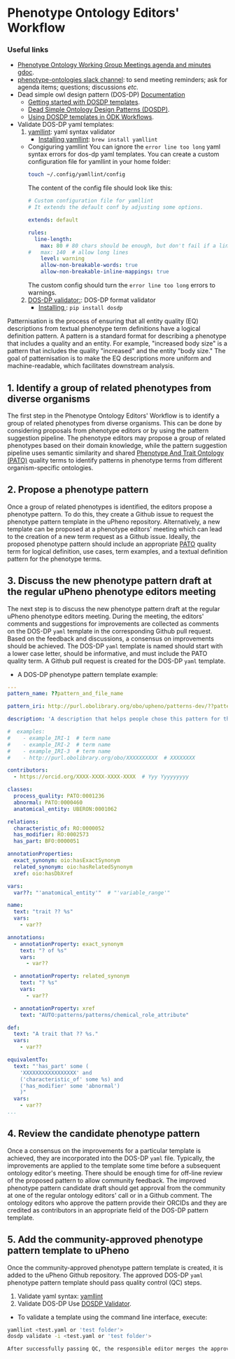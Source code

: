 # Phenotype Ontology Editors' Workflow

### Useful links
* [Phenotype Ontology Working Group Meetings agenda and minutes gdoc](https://docs.google.com/document/d/1WrQanAMuccS-oaoAIb9yWQAd4Rvy3R3mU01v9wHbriM/).
* [phenotype-ontologies slack channel](https://phenotype-ontologies.slack.com/archives/CCWEMEJM8/p1685549784709229): to send meeting reminders; ask for agenda items; questions; discussions *etc.*
* Dead simple owl design pattern (DOS-DP) [Documentation](https://incatools.github.io/dead_simple_owl_design_patterns/)
    * [Getting started with DOSDP templates](https://oboacademy.github.io/obook/tutorial/dosdp-overview/).
    * [Dead Simple Ontology Design Patterns (DOSDP)](https://oboacademy.github.io/obook/tutorial/dosdp-template/).
    * [Using DOSDP templates in ODK Workflows](https://oboacademy.github.io/obook/tutorial/dosdp-odk/).
* Validate DOS-DP yaml templates:
    1. [yamllint](https://yamllint.readthedocs.io/en/stable/): yaml syntax validator
        * [Installing yamllint](https://formulae.brew.sh/formula/yamllint): `brew install yamllint`
    * Congiguring yamllint
        You can ignore the `error line too long` yaml syntax errors for dos-dp yaml templates.
        You can create a custom configuration file for yamllint in your home folder:
        ```sh
        touch ~/.config/yamllint/config
        ```
        The content of the config file should look like this:
        ```yaml
        # Custom configuration file for yamllint
        # It extends the default conf by adjusting some options.

        extends: default

        rules:
          line-length:
            max: 80 # 80 chars should be enough, but don't fail if a line is longer
        #   max: 140  # allow long lines
            level: warning
            allow-non-breakable-words: true
            allow-non-breakable-inline-mappings: true
        ```
        The custom config should turn the `error line too long` errors to warnings.
    2. [DOS-DP validator:](https://incatools.github.io/dead_simple_owl_design_patterns/validator/): DOS-DP format validator
        * [Installing ](https://github.com/INCATools/dead_simple_owl_design_patterns): `pip install dosdp`

Patternisation is the process of ensuring that all entity quality (EQ) descriptions from textual phenotype term definitions have a logical definition pattern. A pattern is a standard format for describing a phenotype that includes a quality and an entity. For example, "increased body size" is a pattern that includes the quality "increased" and the entity "body size." The goal of patternisation is to make the EQ descriptions more uniform and machine-readable, which facilitates downstream analysis.

## 1. Identify a group of related phenotypes from diverse organisms

The first step in the Phenotype Ontology Editors' Workflow is to identify a group of related phenotypes from diverse organisms. This can be done by considering proposals from phenotype editors or by using the pattern suggestion pipeline.
The phenotype editors may propose a group of related phenotypes based on their domain knowledge, while the pattern suggestion pipeline uses semantic similarity and shared [Phenotype And Trait Ontology (PATO)](https://www.ebi.ac.uk/ols4/ontologies/pato) quality terms to identify patterns in phenotype terms from different organism-specific ontologies.

## 2. Propose a phenotype pattern

Once a group of related phenotypes is identified, the editors propose a phenotype pattern. To do this, they create a Github issue to request the phenotype pattern template in the uPheno repository.
Alternatively, a new template can be proposed at a phenotype editors' meeting which can lead to the creation of a new term request as a Github issue.
Ideally, the proposed phenotype pattern should include an appropriate [PATO](https://www.ebi.ac.uk/ols4/ontologies/pato) quality term for logical definition, use cases, term examples, and a textual definition pattern for the phenotype terms.

## 3. Discuss the new phenotype pattern draft at the regular uPheno phenotype editors meeting

The next step is to discuss the new phenotype pattern draft at the regular uPheno phenotype editors meeting. During the meeting, the editors' comments and suggestions for improvements are collected as comments on the DOS-DP `yaml` template in the corresponding Github pull request. Based on the feedback and discussions, a consensus on improvements should be achieved.
The DOS-DP `yaml` template is named should start with a lower case letter, should be informative, and must include the PATO quality term.
A Github pull request is created for the DOS-DP `yaml` template.

* A DOS-DP phenotype pattern template example:

```yaml
---
pattern_name: ??pattern_and_file_name

pattern_iri: http://purl.obolibrary.org/obo/upheno/patterns-dev/??pattern_and_file_name.yaml

description: 'A description that helps people chose this pattern for the appropriate scenario.'

#  examples:
#    - example_IRI-1  # term name
#    - example_IRI-2  # term name
#    - example_IRI-3  # term name
#    - http://purl.obolibrary.org/obo/XXXXXXXXXX  # XXXXXXXX

contributors:
  - https://orcid.org/XXXX-XXXX-XXXX-XXXX  # Yyy Yyyyyyyyy

classes:
  process_quality: PATO:0001236
  abnormal: PATO:0000460
  anatomical_entity: UBERON:0001062

relations:
  characteristic_of: RO:0000052
  has_modifier: RO:0002573
  has_part: BFO:0000051

annotationProperties:
  exact_synonym: oio:hasExactSynonym
  related_synonym: oio:hasRelatedSynonym
  xref: oio:hasDbXref

vars:
  var??: "'anatomical_entity'"  # "'variable_range'"

name:
  text: "trait ?? %s"
  vars:
    - var??

annotations:
  - annotationProperty: exact_synonym
    text: "? of %s"
    vars:
      - var??

  - annotationProperty: related_synonym
    text: "? %s"
    vars:
      - var??

  - annotationProperty: xref
    text: "AUTO:patterns/patterns/chemical_role_attribute"

def:
  text: "A trait that ?? %s."
  vars:
    - var??

equivalentTo:
  text: "'has_part' some (
    'XXXXXXXXXXXXXXXXX' and
    ('characteristic_of' some %s) and
    ('has_modifier' some 'abnormal')
    )"
  vars:
    - var??
...
```

## 4. Review the candidate phenotype pattern

Once a consensus on the improvements for a particular template is achieved, they are incorporated into the DOS-DP `yaml` file. Typically, the improvements are applied to the template some time before a subsequent ontology editor's meeting. There should be enough time for off-line review of the proposed pattern to allow community feedback.
The improved phenotype pattern candidate draft should get approval from the community at one of the regular ontology editors' call or in a Github comment.
The ontology editors who approve the pattern provide their ORCIDs and they are credited as contributors in an appropriate field of the DOS-DP pattern template.

## 5. Add the community-approved phenotype pattern template to uPheno
Once the community-approved phenotype pattern template is created, it is added to the uPheno Github repository.
The approved DOS-DP `yaml` phenotype pattern template should pass quality control (QC) steps.
1. Validate yaml syntax: [yamllint](https://formulae.brew.sh/formula/yamllint)
2. Validate DOS-DP
Use [DOSDP Validator](https://github.com/INCATools/dead_simple_owl_design_patterns/blob/master/docs/validator.md).
* To validate a template using the command line interface, execute:
```sh
yamllint <test.yaml or 'test folder'>
dosdp validate -i <test.yaml or 'test folder'>

After successfully passing QC, the responsible editor merges the approved pull request, and the phenotype pattern becomes part of the uPheno phenotype pattern template collection.
